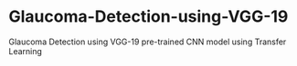 # Glaucoma-Detection-using-VGG-19
Glaucoma Detection using VGG-19 pre-trained CNN model using Transfer Learning 
